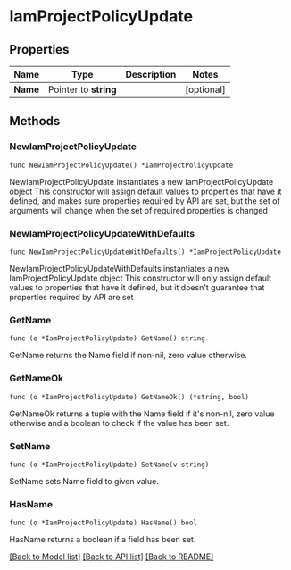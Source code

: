 # IamProjectPolicyUpdate

## Properties

Name | Type | Description | Notes
------------ | ------------- | ------------- | -------------
**Name** | Pointer to **string** |  | [optional] 

## Methods

### NewIamProjectPolicyUpdate

`func NewIamProjectPolicyUpdate() *IamProjectPolicyUpdate`

NewIamProjectPolicyUpdate instantiates a new IamProjectPolicyUpdate object
This constructor will assign default values to properties that have it defined,
and makes sure properties required by API are set, but the set of arguments
will change when the set of required properties is changed

### NewIamProjectPolicyUpdateWithDefaults

`func NewIamProjectPolicyUpdateWithDefaults() *IamProjectPolicyUpdate`

NewIamProjectPolicyUpdateWithDefaults instantiates a new IamProjectPolicyUpdate object
This constructor will only assign default values to properties that have it defined,
but it doesn't guarantee that properties required by API are set

### GetName

`func (o *IamProjectPolicyUpdate) GetName() string`

GetName returns the Name field if non-nil, zero value otherwise.

### GetNameOk

`func (o *IamProjectPolicyUpdate) GetNameOk() (*string, bool)`

GetNameOk returns a tuple with the Name field if it's non-nil, zero value otherwise
and a boolean to check if the value has been set.

### SetName

`func (o *IamProjectPolicyUpdate) SetName(v string)`

SetName sets Name field to given value.

### HasName

`func (o *IamProjectPolicyUpdate) HasName() bool`

HasName returns a boolean if a field has been set.


[[Back to Model list]](../README.md#documentation-for-models) [[Back to API list]](../README.md#documentation-for-api-endpoints) [[Back to README]](../README.md)


